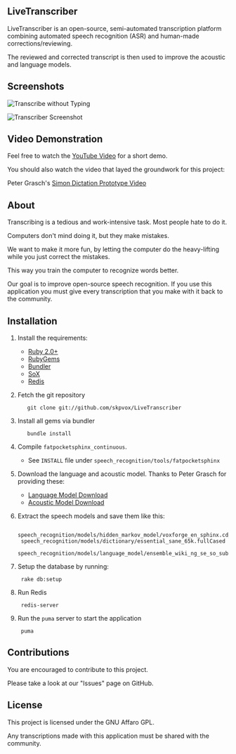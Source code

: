 ## LiveTranscriber

LiveTranscriber is an open-source, semi-automated transcription platform combining automated speech recognition (ASR) and human-made corrections/reviewing.

The reviewed and corrected transcript is then used to improve the acoustic and language models.

## Screenshots

![Transcribe without Typing](http://skpvox.github.io/LiveTranscriber/screenshots/transcribe_without_typing.png)

![Transcriber Screenshot](http://skpvox.github.io/LiveTranscriber/screenshots/transcriber.png)


## Video Demonstration

Feel free to watch the [YouTube Video](http://www.youtube.com/watch?v=EA9yWoyhHvM) for a short demo.

You should also watch the video that layed the groundwork for this project:

Peter Grasch's [Simon Dictation Prototype Video](http://www.youtube.com/watch?v=uItCqkpMU_k)

## About

Transcribing is a tedious and work-intensive task. Most people hate to do it.

Computers don't mind doing it, but they make mistakes.

We want to make it more fun, by letting the computer do the heavy-lifting while you just correct the mistakes.

This way you train the computer to recognize words better.

Our goal is to improve open-source speech recognition. If you use this application you must give every transcription that you make with it back to the community.


## Installation

1. Install the requirements:
    * [Ruby 2.0+](http://www.ruby-lang.org/en/)
    * [RubyGems](http://rubygems.org/)
    * [Bundler](http://bundler.io/)
    * [SoX](http://sox.sourceforge.net/)
    * [Redis](http://redis.io/)

2. Fetch the git repository

    	  git clone git://github.com/skpvox/LiveTranscriber

3. Install all gems via bundler

	      bundle install

4. Compile `fatpocketsphinx_continuous`.
    * See `INSTALL` file under `speech_recognition/tools/fatpocketsphinx`

5. Download the language and acoustic model. Thanks to Peter Grasch for providing these:
    * [Language Model Download](http://files.kde.org/accessibility/Simon/lm/)
    * [Acoustic Model Download](http://files.kde.org/accessibility/Simon/am/)

6. Extract the speech models and save them like this:

        speech_recognition/models/hidden_markov_model/voxforge_en_sphinx.cd_cont_5000/
        speech_recognition/models/dictionary/essential_sane_65k.fullCased
        speech_recognition/models/language_model/ensemble_wiki_ng_se_so_subs_enron_congress_65k_pruned_huge_sorted_cased.lm.DMP

7. Setup the database by running:

        rake db:setup

8. Run Redis

        redis-server

9. Run the `puma` server to start the application

        puma

## Contributions

You are encouraged to contribute to this project.

Please take a look at our "Issues" page on GitHub.

## License

This project is licensed under the GNU Affaro GPL.

Any transcriptions made with this application must be shared with the community.

